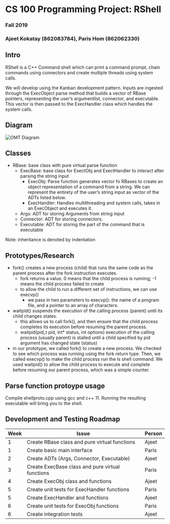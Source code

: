# CS 100 Programming Project: RShell
### Fall 2019 
### Ajeet Kokatay (862083784), Paris Hom (862062330)


## Intro 
RShell is a C++ Command shell which can print a command prompt, chain commands using connectors and create multiple threads using system calls.

We will develop using the Kanban development pattern. Inputs are ingested through the ExecObject parse method that builds a vector of RBase pointers, representing the user’s argumentlist, connector, and executable. This vector is then passed to the ExecHandler class which handles the system calls. 

## Diagram
![OMT Diagram](https://github.com/cs100/assignment-pajeet/blob/master/images/omt%20diagram.png?raw=true)
## Classes

- RBase: base class with pure virtual parse function
  - ExecBase: base class for ExectObj and ExectHandler to interact after parsing the string input 
    - ExecObj: Parse function generates vector fo RBases to create an object representation of a command from a string. We can represent the entirety of the user’s string input as vector of the ADTs listed below. 
    - ExecHandler: Handles multithreading and system calls, takes in an ExecObject and executes it.
  - Args: ADT for storing Arguments from string input
  - Connector: ADT for storing connectors.
  - Executable: ADT for storing the part of the command that is executable 

Note: inheritance is denoted by indentation


## Prototypes/Research
- fork() creates a new process (child) that runs the same code as the parent process after the fork instruction executes.
  - fork returns a value. 0 means that the child process is running; -1 means the child process failed to create
  - to allow the child to run a different set of instructions, we can use execvp()
    - we pass in two parameters to execvp(): the name of a program file, and a pointer to an array of characters.
- waitpid() suspends the execution of the calling process (parent) until its child changes states.
  - this allows us to call fork(), and then ensure that the child process completes its execution before resuming the parent process.
  - waitpid(pid_t pid, int* status, int options) execution of the calling process (usually parent) is stalled until a child specified by pid argument has changed state (status)
- in our prototype, we called fork() to create a new process. We checked to see which process was running using the fork return type. Then, we called execvp() to make the child process run the ls shell command. We used waitpid() to allow the child process to execute and complete before resuming our parent process, which was a simple counter.

## Parse function protoype usage
Compile shellproto.cpp using gcc and c++ 11.
Running the resulting executable will bring you to the shell.

## Development and Testing Roadmap

| Week | Issue                                            | Person |
|------|--------------------------------------------------|--------|
| 1    | Create RBase class and pure virtual functions    | Ajeet  |
| 1    | Create basic main interface                      | Paris  |
| 2    | Create ADTs (Args, Connector, Executable)        | Ajeet  |
| 3    | Create ExecBase class and pure virtual functions | Paris  |
| 4    | Create ExecObj class and functions               | Ajeet  |
| 5    | Create unit tests for ExecHandler functions      | Paris  |
| 5    | Create ExecHandler and functions                 | Ajeet  |
| 6    | Create unit tests for ExecObj functions          | Paris  |
| 6    | Create integration tests                         | Ajeet  |
